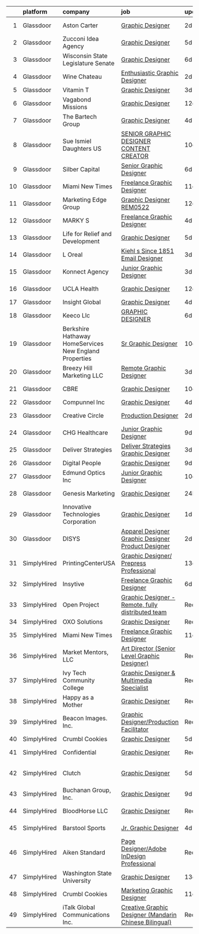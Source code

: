 

|    | platform    | company                                                | job                                                                                                                                                                                                                                                                                                                                                                                                                                                                                                                                                                                                                                                                                                                                                                                                                                                                                                                                                                                                                                                                                                                                                                                                                                                                                                                                                                                                                                | update_time   | location                     |
|---:|:------------|:-------------------------------------------------------|:-----------------------------------------------------------------------------------------------------------------------------------------------------------------------------------------------------------------------------------------------------------------------------------------------------------------------------------------------------------------------------------------------------------------------------------------------------------------------------------------------------------------------------------------------------------------------------------------------------------------------------------------------------------------------------------------------------------------------------------------------------------------------------------------------------------------------------------------------------------------------------------------------------------------------------------------------------------------------------------------------------------------------------------------------------------------------------------------------------------------------------------------------------------------------------------------------------------------------------------------------------------------------------------------------------------------------------------------------------------------------------------------------------------------------------------|:--------------|:-----------------------------|
|  1 | Glassdoor   | Aston Carter                                           | [Graphic Designer](https://www.glassdoor.com/partner/jobListing.htm?pos=127&ao=1110586&s=58&guid=00000180efb7b295bc75887a9543c0bd&src=GD_JOB_AD&t=SR&vt=w&ea=1&cs=1_5cc86b26&cb=1653289235629&jobListingId=1007880174996&cpc=F41FEAB56D215062&jrtk=3-0-1g3nrfcqppkmt801-1g3nrfcriptul801-24dd2a40f024cba9--6NYlbfkN0ChYVx_I3yfZ_JDY3EFoivtqvi_stwnZ_kRt8Dowt_l_d1ydueao4NEv8X4QANiVn-t6LYEpX60kHbxK_hpSXWL6nfIwJleaNfVMvLhwYP5pDWJ9Lj2ZW2RVLo9rCcBITs4xEsqlHZ4H76_OYcuX7j67LRbvPK4PqdD6FGVqykl57yJU-cjrz4DNHwMvPiDJhgHnsQAE8XyclEf4mVrNevz13u86vxWXzuDp6CZks6i4N0FgBPZ0wZjOmCVntlsSBurRzND534j7eHq8c_H2u724laozqJueE4hrxmMK42dt1HvQqTY34jvSyPBiCg1XeTthH-NqBepDZKTU4w4JaNdiEkru0XYJwvkRwjgR-jhP22gE9Tot0zu2U4ZqRUGt3AN-ymn5iOBRlHh4jrrklOCi_-_r7-ZdQpU0DJHzj0ohV8-mYaEDFe4_EtOkYmlXcCnp-MSoLH45R4Z8A0OiddsUUVDnDJiTjXL8g8MlHfD4g5DJyMlHLWB4_U8pYojpcuNOWt3r6OUM_IaswWk3J29XT_2KRTFHPupw6hihxpFULrl_yLVs8KhML633mUY52nh55TJtwiVupsWaadaMYcElwwfBvPxtpsGKrBu4LfBiQdm9iycVuyvub0Osdubotex-ggioMYhk-Em6spgRe-qfG2isXy6p5hjEaP0GbkmAzP_Src04QIwCjPL8MfbP-3M3r2X_oyIsJajY0XGq4bmQ8WMYf1vO0XmWkeOI0NRgSyR94CUMbiGChRMXda7Q1YuYT8ck3ybc9h0HaPMKt00JO6KKKm25PP52T-rpVa9YHzFguvU_72v_NhyZ9lRoEN6U2AO2xfXoZfpoe78RW4C4lZ9YZBO2dT7PjhkeM1ceSYrR5hr41ggKH5E33hq8CtdMmLPE7-NuwlWoob95nBI5KbPr59I_-JxfhK7lFYlRHj58vBtrOnncE5FdslojJRozOFSSqsSXA%3D%3D)                                                                                            | 2d            | Nashville, TN                |
|  2 | Glassdoor   | Zucconi Idea Agency                                    | [Graphic Designer](https://www.glassdoor.com/partner/jobListing.htm?pos=102&ao=1110586&s=58&guid=00000180efb7b295bc75887a9543c0bd&src=GD_JOB_AD&t=SR&vt=w&ea=1&cs=1_8a8afb2d&cb=1653289235625&jobListingId=1007869518961&cpc=F5D43257E3E73E36&jrtk=3-0-1g3nrfcqppkmt801-1g3nrfcriptul801-debecae2a251eebc--6NYlbfkN0DsBOlmEAMqZtav1V1WKZO3RUElpafjggtWvxyDQ3xFSrTDzNu17f0DvkWqSVnKC_jvSYVnIpozAqtHs_PkT0cVcfAD6_oCWfthcTWUawTPX-vU6Ap_bLlPnkoxD1ZAewoOtgcwS7vz-6Tmr55gCNbyoaxg91RUbqrQLPfoWHEclZGCt_1yQjju-UeXxip3WdvBjEfnHQyEMhpRvTL-ycgUtY_TTJTEmJA6NvwRPYsuOSeULH3_qQ-hGfUayYzk2rqRksMR8Q7PbnWVaPi79E28YCwGrjGXA-_8EXHMN1BC-0G9BYS07Q4opYQizx8KgO5e4rfgMLs7Ur6ZB8PluUF-_3Gi1Za-P9GPa-cVX7ZR2acD-3JgSwIG0mqXk6DYDY7C275_Jl-YE9H8UJzffp71N92jCbqEQIoyBfpsuiZJwQ6ZqIBIs3vsnP1kpQYrjH4XCYI8-Ou_43aE7SVJJtf3yd0fYUnoFVGA2K2cfzHc4GzJ9mePRZo2UfkbKFUQ1-U%3D)                                                                                                                                                                                                                                                                                                                                                                                                                                                                                                                                                                          | 5d            | Hainesport, NJ               |
|  3 | Glassdoor   | Wisconsin State Legislature  Senate                    | [Graphic Designer](https://www.glassdoor.com/partner/jobListing.htm?pos=115&ao=1110586&s=58&guid=00000180efb7b295bc75887a9543c0bd&src=GD_JOB_AD&t=SR&vt=w&ea=1&cs=1_d21b8efa&cb=1653289235627&jobListingId=1007867391493&cpc=1FDE87803EF93CD3&jrtk=3-0-1g3nrfcqppkmt801-1g3nrfcriptul801-09c19f42681a3fde--6NYlbfkN0D3JR8ISrn9uqIFRriFiq_0li_33p-TIsK2F7WcD7SmX4jGqzRVe3J_oKAFNBnUpkLGK11pGC6Gp_BvWZdk_9tm6oWu75rmLbvl-ehj_u4Pmtm5zVDzjBdm8OmWSlqETYeOmp9l3EFiy8y4WZAzvi3WZFrlwY-GiPK13d52VbuQnkxelSSkFxJPy0VLn9tf8I5jgdko-xM2FBFsP3UtHxLdcVHOj3uBABsf1sJRZE7rgSEm5cPNUre9sNt3BUOvfs4NsBMtC1geamG71Lo6BX8_RyasYak9L7pGCGgtd06zedbHpnheFVBECJUWnl-XWt6D8SRuWKI6vrdHCAYUUNNcPT9CEiqsC8kePo-QTaCJkjSUbkJRHli1cm90FKhfEof0H8xpML2Mn_vyByJX3hz4yfRu5KPoje5tyYz_4MPvWC0CUH7mw44R1GNzgi1_AiXHFC6MT1v7FBJEnwz9stRWEa_0n-Ek7AnRsGnEUE4vJAG5XzBFrHcH)                                                                                                                                                                                                                                                                                                                                                                                                                                                                                                                                                                                        | 6d            | Madison, WI                  |
|  4 | Glassdoor   | Wine Chateau                                           | [Enthusiastic Graphic Designer](https://www.glassdoor.com/partner/jobListing.htm?pos=110&ao=1110586&s=58&guid=00000180efb7b295bc75887a9543c0bd&src=GD_JOB_AD&t=SR&vt=w&ea=1&cs=1_6e692896&cb=1653289235627&jobListingId=1007879818193&cpc=B076152010A3B66C&jrtk=3-0-1g3nrfcqppkmt801-1g3nrfcriptul801-33cec15368592eb1--6NYlbfkN0BvQl8HQM_-u_nulPBSSLLGkRbD1N28ioO0ATsO24yU9L5SLhUSzqsBYgFlC5RXT74rZVzOIsk2noCUQORAzOUabTqMuzUfR-xo2gYI6j1NclYQOSHUN9s80A-2EQS9yQljNjPtAJu936ItppRc1X7u1LYoKZV-Hjsyrr0nbeNevY29P7OSPuVMBrpyvnqLKhW-PXM83--JMc_duBj2D-eurSKSP9jpPToEoOfj_NrIDqn-is4aSmtOAuvn9FYrEUETnEd5G0MIprLVFslMrNz2PiC-3P2CwrgJxpcvNfxe0nmvMDvF2qPEGm1KUrwQmYcjnOLodhK_P1VNuYOZNmusgGbuPz51h_Mc3Zpfi52m545l1MI59RCQvrNWsUhRB2jDcj1gtM2fevcnOW2ThtX4gO4ZQyi7l8A2dXfE0Yv8JHpoJQP59WDd5DtJfzeANNE9zUOdjup39maGKmBsuzqKg5Jy-KSFjp0PyjaNKTEazc2LYxey0BonBeyXcYw0M-xCwpdSFab51w%3D%3D)                                                                                                                                                                                                                                                                                                                                                                                                                                                                                                                                               | 2d            | Metuchen, NJ                 |
|  5 | Glassdoor   | Vitamin T                                              | [Graphic Designer](https://www.glassdoor.com/partner/jobListing.htm?pos=122&ao=1110586&s=58&guid=00000180efb7b295bc75887a9543c0bd&src=GD_JOB_AD&t=SR&vt=w&cs=1_cc5fbb20&cb=1653289235628&jobListingId=1007877187329&cpc=8795CF9063CD573D&jrtk=3-0-1g3nrfcqppkmt801-1g3nrfcriptul801-a904d3ba8a45659f--6NYlbfkN0DMrcEu7yrtATojKJA7cEzGQ3FdRGWLh0CZQInL4ECGI6k5tN82kdM0OKoro5eXmjrufZqZtXfByh95POie7Dk4LU8AtDKfROUtvhwyHSRX0BPiC4O9LsMimw_JRRO4mI7EgKB9dPnx7FcR5W7gjg1_OSVrvxRwmVUfNlu4UljO7m6lPLaan-SfEis3QVyelBjjhFCwcMYkV0SHUeBIsq-IWJSrFXK9XjgTgU-c8_ecP4OWHy2ObejAYdxNKrTanploZiP-bvTzTmicsUkbXzv4Fl3YySpZnLG5aCmFYZk8w6ZJTxby5oUJODpUN0J0PtJD3aiEfwS--O6auqZ3gO9iE7VoRwWd-iUqrCsWBLDYfN7XF6e7Je25X235GUJJaIqrxvFkUkoSXNPXaf1Kl3-pYlbyfP_-vPpTnKH52serPbi04gOjCkgHKfocDD8dbfYQmLSx88RZjMw6lhdo5zjG)                                                                                                                                                                                                                                                                                                                                                                                                                                                                                                                                                                                                                             | 3d            | Remote                       |
|  6 | Glassdoor   | Vagabond Missions                                      | [Graphic Designer](https://www.glassdoor.com/partner/jobListing.htm?pos=129&ao=1110586&s=58&guid=00000180efb7b295bc75887a9543c0bd&src=GD_JOB_AD&t=SR&vt=w&cs=1_82f8d9ac&cb=1653289235629&jobListingId=1007852018776&cpc=3BA4CE39D5B5DEF5&jrtk=3-0-1g3nrfcqppkmt801-1g3nrfcriptul801-e851b395a9eb0b7c--6NYlbfkN0BuYXWTyj0UvAFWRkGtF042--MubnrqV_yUmgyDYdPZheyxK_Q3QdxVZLGMHm_o0LrjFCRqe8kYlKS6GnFWXBo3g2Znf_QeqR3a9kzChU52JVflCq_1NQQcKeuAxHQYeOAmzJQ3wuqody6T3Jhstvg52tbza-kVJnl_gDrTa44p_H0YhMviU0YaBNbnMJ8UH2wfHTCfjIUCSsp9Bal-JwYBpcXUhpcTJNZuoJgKtBSHqQgm4aplb6X1XmxazhpjUStKDau4oSGXIxPMGtwEd04znWKG67bgE-iEu7Kn-PKVctevqmPFqVjMUs2XqoMuhlSblO25O4d05nCZsjtoKxSq_4Sw7WnGh0y48624c9OJ5ptRpF-wR-_USzO_Kh8gSM0UivaxHHxZ7uvpxI7NNOyQHAsJ6hvSt8fjB3iXPSZAf2Cfp1QcZrINxDmJF-UTJEve66x4PUoFNLUsDJO2YzN-DoA-05gIz0Y%3D)                                                                                                                                                                                                                                                                                                                                                                                                                                                                                                                                                                                                               | 12d           | Pittsburgh, PA               |
|  7 | Glassdoor   | The Bartech Group                                      | [Graphic Designer](https://www.glassdoor.com/partner/jobListing.htm?pos=120&ao=1110586&s=58&guid=00000180efb7b295bc75887a9543c0bd&src=GD_JOB_AD&t=SR&vt=w&ea=1&cs=1_fe525cd3&cb=1653289235628&jobListingId=1007873482892&cpc=76BDADE3D6D9A820&jrtk=3-0-1g3nrfcqppkmt801-1g3nrfcriptul801-d3de2338d841a53f--6NYlbfkN0C7-FDDT93s0qSKP7uYkdNgAgpSNvwlK8pJNTkcTbZQJnKDJjfvl1yFU2JPCK1oIIruwqdmQgBXD8T3JYhFCdPxJbbD-Jxpav2-9-j1zcYQO6giJraQ00BPPCfzoTp8vsbxvQJjeLJxfx2akVV5OqQVm9PClu6HfPOh-ic-Yt6Z_WeOvFR_4T1FwY9C1L1TXvujDgYytd3i4gfo5bYB6G3aNEC4Llg7ZS6lh0OnnRLc1C9jy8mCgcdnyTbmkmBDXqFY7zNHm7aT5fHVl-4Z0OKHaI30TA09DJ2j5vOw90icQdwiDdwlLRHvZez9krxc8txJbql-3gp0su4np-f-Dk8GiBk6bMnoQC0ZBeIfjVUEAC2zloYHRFrSHpAwQv6wGtLWZ2y2TkICk9SkpCKK7WzS0wDXm0dLhWfZWC7a0FMRAeQATD25lPhhdg8xQZ8Ct53hNMJo90_fmiSn4_W85WM7rdwL0rVk7TlT2gb5qZ0py6ioWhSoLehK)                                                                                                                                                                                                                                                                                                                                                                                                                                                                                                                                                                                        | 4d            | Charlotte, NC                |
|  8 | Glassdoor   | Sue Ismiel   Daughters US                              | [SENIOR GRAPHIC DESIGNER   CONTENT CREATOR](https://www.glassdoor.com/partner/jobListing.htm?pos=119&ao=1110586&s=58&guid=00000180efb7b295bc75887a9543c0bd&src=GD_JOB_AD&t=SR&vt=w&ea=1&cs=1_d67b91ae&cb=1653289235628&jobListingId=1007858194093&cpc=F41FEAB56D215062&jrtk=3-0-1g3nrfcqppkmt801-1g3nrfcriptul801-4c4212bf916401be--6NYlbfkN0DvpCIQcEJnryCNb5-X9sR4etYx-fBLM7WIFP1pMUp6_M3D-q8F3-EIpPlu0FGos6ZiPuDaWlWAH1NcjqvQl_u8-1L5aN-eQFDy0P6NNMHGX1WSQVANbmNz6Gnycflw6uyV-QiWJJZP9Mk_tKzMsGn9WPfkS6kLTmQzKUubVkutmKC7JVpkqLfz_XOtoVQYc-DaHwyOjqO8-vPWZJPSoXd95zvp5cnPZcorbxW46ZjZbo46jXKCj1oCnnuIl8RDEq7phthJ8-re3LKqNfGwy5bdazSaFe045T-hUdoFnutFCxQyc51bhvhWLKt_9lgsCom9vvEhT_MxLj_7IgehWZ11RAY52O3_zSUN-miXDkH3soJ1t37GypsNz_wQcIt5kkhQIJ5YhGBbQX-eePVIuix2mpysrQoowhJjCHUrhN41smRaPCMoE48HV7Ser6SBbaw4RvDe8g6jkBjwefl2MoNYSshtctMhCWLkT4KBacxpumyO5rWxprJS0KbmRIjgiqtrz70F1uSNhUpC161INmSh)                                                                                                                                                                                                                                                                                                                                                                                                                                                                                                                               | 10d           | Remote                       |
|  9 | Glassdoor   | Silber Capital                                         | [Senior Graphic Designer](https://www.glassdoor.com/partner/jobListing.htm?pos=113&ao=1110586&s=58&guid=00000180efb7b295bc75887a9543c0bd&src=GD_JOB_AD&t=SR&vt=w&ea=1&cs=1_525488be&cb=1653289235627&jobListingId=1007867376601&cpc=AC285F3A3ECA6BB0&jrtk=3-0-1g3nrfcqppkmt801-1g3nrfcriptul801-85f0eaeb1ba006ee--6NYlbfkN0BK9GXDcakwdiqmeo8o-2GvkYnmPkq7xevAHdeF_847qlv52V46Uj_2NFBxmqy1Rj6skN3VUolBoguy2ise2f1Q7zj2KmIsvYpObcdxztBvlOYyM_G3LofG7En390dgt-Fd3z2xINzIE1xZ6kcz_ebcxrkksWhfI-dO0NbU_ts7I4pBcRH5jzFmycXZ6_Eo2sonlDWTl_4wZr9I6cs0NydYGDmD-7S8w3fb6WFuVbcBC56c3jVtPYCAZAZK0Z0v6ZEvT_A9AM5tlnoKxWcGSanrHEIkawa7kDiF7eLKv6I6u8XkGyss8W9XUFnw2jH2YBOLqSR9Wx5j_N3NA210GGNvd-ft2fOAoZ3U8NmVdq8vleiIU3iijbcFq6MHDUQkIKvcJpLs0lGjidtnXYbxv44SAi99h65qu7D-oTsUzkHxgTO7z42BKfAg8BMDKOckrR7pFq3OW4wsSZnFXoUtlzeEiGqZZyjVrB4%3D)                                                                                                                                                                                                                                                                                                                                                                                                                                                                                                                                                                                                   | 6d            | Hackensack, NJ               |
| 10 | Glassdoor   | Miami New Times                                        | [Freelance Graphic Designer](https://www.glassdoor.com/partner/jobListing.htm?pos=112&ao=1110586&s=58&guid=00000180efb7b295bc75887a9543c0bd&src=GD_JOB_AD&t=SR&vt=w&ea=1&cs=1_afedfa24&cb=1653289235627&jobListingId=1007854479489&cpc=AC285F3A3ECA6BB0&jrtk=3-0-1g3nrfcqppkmt801-1g3nrfcriptul801-423772b1c5d0166e--6NYlbfkN0CNozAzUWboHNhZITVajm_JMOgYrnJXPLWpDeuZrsXh0F7ivn-daqWlysVMhNabYGnbnPmHFuybVPvsg6mSXlKN7vfqkh-87YCr7MBapNTR156uKh6UpVaXVTOH_E5FaIlvkttpEZrgjZ5tdhUTJ6ZnuBJqN7XJVI5iIE7EW8ScPkCsb_-d1gCihD8Y1mUKxOdU4KWcoYLgX7E-_O0ne2g-WLwMGjtmafifx2rzRBD6IYUsX0ZwmJG-Qit5cfI0gYVSw_BFI4DWOYT_s8Ckpu-CM0elfn1gzFFz9mqeG1vlgrrrD9jpZ8a-cxPZMicZ4bxsWm_fiYTL4qyq0N9x6kk41bpOCGMKdHGCFIpN4lYEunuSy_KRmltQj_Fe5q5HGiO3TLGm2lCYvHYkUAdXoRSQTth4C5-xo-Ggva6EJwaa61zXq3Dkzl1_HuOiJB79KfCv9KRLa8p-Qf5bWQwNz_YYZQB0MDtHpzkq1peKNpUpU6MhNpFRB2pue6aQooVvfK0%3D)                                                                                                                                                                                                                                                                                                                                                                                                                                                                                                                                                                | 11d           | Remote                       |
| 11 | Glassdoor   | Marketing Edge Group                                   | [Graphic Designer   REM0522](https://www.glassdoor.com/partner/jobListing.htm?pos=117&ao=1110586&s=58&guid=00000180efb7b295bc75887a9543c0bd&src=GD_JOB_AD&t=SR&vt=w&ea=1&cs=1_87b0e50b&cb=1653289235628&jobListingId=1007851385629&cpc=AC285F3A3ECA6BB0&jrtk=3-0-1g3nrfcqppkmt801-1g3nrfcriptul801-72e971b18a492ebf--6NYlbfkN0BZF7VDrua0BCXNjigwPLsNqKuPB9AjzVZzLJd8ttclOch34ArAK5wWy7ea83ZXoQ9JKMnKpJII8_Q2-69q3oDrJTec4Z4Yd_DHRoOgZDOFTLKgfOXI64Y49Jo3yHAvUUafFyTmNwd7WS5haFurC5NBCUk3ORUsqYhnPFfMj491GuRrKw7tVnGrYhgkrlFoYC8FPsobYqk_wjeoKcxLY9PtDsdICgdGKFmh2ibawoA0qlVer_Cb1pR7zWHHa7PXmZ3HmCrj2ChTMMFeL_HNtnS6RmuDrHtcDXXFgm1qb8wxJsHHWEAXxW4GzYQqrx6ZHeyj04_QGMpqzhPmovvqX3bblfkcCWOX731HKf2tdk5A2FPJ51ih-pEE6KFZcEmpEzhjuvpi_5ZhYvWPyc78-D5G4m6SQMleTfv2YtP5AhvN8o5bTACrFrfEpztnE6bZLFebK9f-B50fJ8BlDHqXz6Ritib2ewzYrpmrD6s7Q72wzb_DLnQRePJR)                                                                                                                                                                                                                                                                                                                                                                                                                                                                                                                                                                              | 12d           | Remote                       |
| 12 | Glassdoor   | MARKY S                                                | [Freelance Graphic Designer](https://www.glassdoor.com/partner/jobListing.htm?pos=104&ao=1110586&s=58&guid=00000180efb7b295bc75887a9543c0bd&src=GD_JOB_AD&t=SR&vt=w&ea=1&cs=1_a743206f&cb=1653289235626&jobListingId=1007873404210&cpc=334ABAF5D42DC775&jrtk=3-0-1g3nrfcqppkmt801-1g3nrfcriptul801-4f88184988ccf3f9--6NYlbfkN0DSZpia-llhA_d2WiE2ZCJcgLb9DAQs5YJ_lAiWpVbPO7W_L63wOYOxmYLR_ApEBwNmNvnlBKN5ffhJUmdoOg81GURJ9OOamVP9G_ty3zHO5jT6WVOZ74wq-ppRNkPxQuBv0Up7t9YRfpVgdSX-7LVGZExfuhei2kECRjRYKs6sIeueGwIar5P3zg0P0h4h2Z0SGQmntaOP1vpho5n0slO9qyP0t4fj-BvpmZsowFeiIHcOdXl3GZ1kZQg01H4sBYfJ1Nxo4rwmDsdk1wQu3WnmwPk-Ef-S_btjE_3TWRsmuHLwqfK2GYPLcG6sK8ZtzZAXxFnoBsnTLhFUeZIGp8o7DBhw8aFwggTL5ZaMkUIPrwIQ8XGNnXJZn2MvHip8kj04TchSmay2UXTthe51A58VlCTiOHqbGclYW51z6xqi7HC3CXetsa7rMGODmveQHqIyXgNgXRHsFd-1NUvBbTeq0Hg_HXRknNGk29y50GcZ9rkKM0gOcON911zIwP9WL98%3D)                                                                                                                                                                                                                                                                                                                                                                                                                                                                                                                                                                | 4d            | Miami, FL                    |
| 13 | Glassdoor   | Life for Relief and Development                        | [Graphic Designer](https://www.glassdoor.com/partner/jobListing.htm?pos=125&ao=1110586&s=58&guid=00000180efb7b295bc75887a9543c0bd&src=GD_JOB_AD&t=SR&vt=w&ea=1&cs=1_a1547f15&cb=1653289235629&jobListingId=1007869682280&cpc=AC285F3A3ECA6BB0&jrtk=3-0-1g3nrfcqppkmt801-1g3nrfcriptul801-71dc6a145e31e455--6NYlbfkN0De79EudH-ELfKev3hkocuRAqbhkRWEayWM_E9jlXXKsukUXvrk2bQCvlGmz3nH48nlwaf2q4J2iCPlBI6nn777UKQngM9wJ4anf6MVQ5dDDIVSdZ7fo8Mr8rPznlClCRc-k_SadEE3CSilonyliipVIpY2qbtVEupD9WTcl4xxFVa3gr73OtCsRA2U3c6lNCx1GlhRJS_1qw4xrTwc-hMQIvcEe5S9PZfKFCAURHtBTUomVZAxlDDOdFcD6vDK1hsHB27oX59mrl14jTuXdP74z5BoLk7f-QGbKp2Mxfka0pcnsvPXU_ILcqVakIFEwO9qYh3221berOSlWNsDFKVeiRPMDMYx9w-xQtTfMk7Ibs27uVo02RMtgMxlaIhPZw4fUqYlCYyuKjK9tBtD21LZ2TzXH0VcqI7jNxBSznNzDRTVwSF9PlRbj8YSKkx1gVAbw0z5DsNMWAwL9cH28R6ActLD8A06QK-0ojoZC4jVom_SCn8DA7IU)                                                                                                                                                                                                                                                                                                                                                                                                                                                                                                                                                                                        | 5d            | Remote                       |
| 14 | Glassdoor   | L Oreal                                                | [Kiehl s Since 1851   Email Designer](https://www.glassdoor.com/partner/jobListing.htm?pos=108&ao=1110586&s=58&guid=00000180efb7b295bc75887a9543c0bd&src=GD_JOB_AD&t=SR&vt=w&cs=1_f43afc45&cb=1653289235626&jobListingId=1007876470037&cpc=F41FEAB56D215062&jrtk=3-0-1g3nrfcqppkmt801-1g3nrfcriptul801-902396de1ad4f4dc--6NYlbfkN0B--xwTx5z5GtX4kwB4PKln9ei78TGhUZ0jXbBonS0qzEhzYeEaBt0GkTPTcdrr5MkwfEuVxWaOr3Is1kbmQZ2DAD4ClMPc-yn3JpD7x7v7RYY28eYxXO82lULBBDGb4-99ip-IijkAhZuPUPnS0SrP2p0gjyPdS6vGavsR2Nm4pgZ0qroX6D6US3ZwLNgYDUX52bk8WXA4BdI55JHuyUEANwMlqN5ZPUUBoF5NsAxB6M0ZCu6FTqEG5URWqXa7CIsnCUbapBHxdCM7hRPCzyy42lKQrg5UDozRqrMyvi4ntRl_2_Ll3hzFHtWm0unP6HUzEPUF3KKl9k02v54PG6Vn5qtsHEw2AUq7gawdrIO0Aics72BYkGBJBqcZT-VEUENJLeoFitPmUblU5wEP8o_SIdkgT_lS15pjTRdl7Z4QAHe4y4R5QPhKeDHV-WhERfx3S9XuVKAMpr9WiSh_B2ENPfo0fU3JciVH66tG6p8QDBcRAxD70asWP1dLgEH1ou5QYMzkBL1gd0x77t-t_yJkzUI8COIPkV0%3D)                                                                                                                                                                                                                                                                                                                                                                                                                                                                                                                            | 3d            | New York, NY                 |
| 15 | Glassdoor   | Konnect Agency                                         | [Junior Graphic Designer](https://www.glassdoor.com/partner/jobListing.htm?pos=109&ao=1110586&s=58&guid=00000180efb7b295bc75887a9543c0bd&src=GD_JOB_AD&t=SR&vt=w&ea=1&cs=1_35d736ed&cb=1653289235627&jobListingId=1007877765695&cpc=451933188B21919D&jrtk=3-0-1g3nrfcqppkmt801-1g3nrfcriptul801-ba8fdfc781fb7f2f--6NYlbfkN0A-7AasZqH9Qn1Anb5-SGr1cEoKuvdHr_Nh2LwbaEhTGLxj4rfuMs9Xk6pEIkQFqq37328mjJ9cUT6xZmlYHiRYEqFlhIx5iUY9KUn80_GcYTAUxjniwxQVyGiFiMHDXGFf5qXJza5uWvJMWv93SW1dJCEwiDrwmHoKRQOReb_WPkrR1nRyroOaDrEBj9sodMRL06cLQr8yRDKQetQI4pJbUd0fyccsq3Zyi9leZjG3eFfBbDO96VF_K0oIDqcfruw48tlei9d2YBTeorDiZvyvD8ES37LETx9Q7sPojMyr-M5o1GxKSN_yGqIDgwrLf6t5dlt3qRcgqVHcE8MaW5eOtrWvgAfQ9PfljGVRwN_bCJ5b_8IdGWocAu5hoBz795oDFLRHu6VW3i6Hr0vO5HBGFbFiwuTShOhWmetDaF1Yjc7mUgG7wQuJ40dHZzjPqHd6wLGwi8nzqw0GPRNbirlGg5_gbJ36i6zxgSJNzSwH_-NH-v7cXJngHsifdptFhiE%3D)                                                                                                                                                                                                                                                                                                                                                                                                                                                                                                                                                                   | 3d            | Remote                       |
| 16 | Glassdoor   | UCLA Health                                            | [Graphic Designer](https://www.glassdoor.com/partner/jobListing.htm?pos=106&ao=1110586&s=58&guid=00000180efb7b295bc75887a9543c0bd&src=GD_JOB_AD&t=SR&vt=w&cs=1_f2133de4&cb=1653289235626&jobListingId=1007851737674&cpc=C4A69CCDBB3B9599&jrtk=3-0-1g3nrfcqppkmt801-1g3nrfcriptul801-5f79aef408525dc4--6NYlbfkN0DsE7ViekIsjp64t_8fXghHOV1s5s2e0k6cDP9wEyz_6tOierAtAOrZgd0joh50t_3frjf9iCdxPIs70eUGKVpZayk-ls_lciddX1JFJHYjI6de1LYzJbSuegB70R79SbHWk_svY-hbfNWojr-yc6cfjvnq4gQZtyoN_xJ5tiMck20v5LOtssfxxdMhaQCwlDt22lQsA9hZrHFaU93lL-JJHp0OoPlaiK-8Maa-X3Z8g3o2aPa_DOn2vLgee4zshGzv93DY2pNM8lDGiURNKG4MMPZGKDTHXaPdSxk6xpD2ykLVC2RqkUSr9Br-3K-3tR2uWDNAlSWgOroHL9KPl8aX-neRuDTi1V6nCcAKvcumnHhw5NY8RNX0y5BxdEv9x4M_F2gAW1LEkGf-MIHW_ET6KXMJuYJOL8vM4UjMupNPfxKB9gxN3PunDFxZVfJFWNkuYWfjZVd8XWGu8KF0Vot5nPoJSWL-MIZRmh6esvNuHp_VNV9Oi8AbFZfOeS4SyZ3LDr5Jalt9IC_wxP3wBuxzx0txA-fi5Y5DmoG_Ekgyx9aGhmd6uO3PPHkr3szh7mCvsb1laE789eDDDQ3uv4Gc5gse9o3RXE3BZ6HoeyT5Io-jUZu7Z4FXTJn0XPChAEwHcnlD7U4njcV5DAXPygp0Gem9OqQC2wxSQIKV5SVTRJvq59B1oDefp7tlyuVDxrW5Z1qIbOqd1nk-fPwDieDmb9tL3deJOvMTdwZ1DstxE4825nhgNygcshjGQoJPo3QR-XEosTvfrPhpZ0zl7nK5K1U6kcuQZXnbvR_t2O4C1BYWUh4LgnNmige-VyV-0sOlBraudV12ZCufWTeAuUiR_YcqE6mtxFFyvIESty6DdazHXFZaX_RBm08bTIWKAM898unKaRAkh1Glp5lzlk_2pMgFbvunTYaprxlYHhkHmjeZzy2yPiN2SSjYNY3TM1asUmcuCsQnt7-aK3rIqOjOyBVSnKIjyVbSHb3g7XdmVPtM3keGhJwXlDL-wYrArrsURwPM9P7UswLYjCgkwCbDWZ8bCNiCOFK8hxNW5-9Q-g%3D%3D) | 12d           | Los Angeles, CA              |
| 17 | Glassdoor   | Insight Global                                         | [Graphic Designer](https://www.glassdoor.com/partner/jobListing.htm?pos=126&ao=1110586&s=58&guid=00000180efb7b295bc75887a9543c0bd&src=GD_JOB_AD&t=SR&vt=w&cs=1_1afd9b19&cb=1653289235629&jobListingId=1007872771179&cpc=334ABAF5D42DC775&jrtk=3-0-1g3nrfcqppkmt801-1g3nrfcriptul801-48f69d78087c162c--6NYlbfkN0BKkHZu3wF05EeDimN_p6sYpKCMArvwa95YdH7UpkaBCqc7l59ErwqccGtEsm499iK9woiYy6kaFWkjT4Tcpx7cIuQs0SwaVl9m0Ne0uCQI0zUmJWlsTM7HJ8Oo8MS395Ivj2X_FvP9BKHsG-wB415DRmOazdUruAtWlrV3I8hF-Ip2aOMqU0O-GXCR6vLUQiVLW54N2amJXjFPjP9kCrBcilecWCpBsQfKFx0VWjcrNKTQ9Nn7d9_hNo4hivCgjyhRkWy72gJIL47XoXvtvdo3M33wA_WQoxbEY2mo_XXUUWxdJvZcqBw5MD7ncWBoH3GYSNAyC7miEGOoh5ThGrgIvJsYiEjW874HI_SfevDwDDHRuB8zc1M8JV7kRcJTOuHrkwM467UDI9OtQBik0rUZ4wpvfLwq0EwLQfZnibz8ZVqlnfJpl90SWwgMusom2jRa6ZM_tkko1tg3oMMU2raEfnFr1K8DSer2DYh0NcDEwA%3D%3D)                                                                                                                                                                                                                                                                                                                                                                                                                                                                                                                                                                                                 | 4d            | Henrico, VA                  |
| 18 | Glassdoor   | Keeco Llc                                              | [GRAPHIC DESIGNER](https://www.glassdoor.com/partner/jobListing.htm?pos=103&ao=1110586&s=58&guid=00000180efb7b295bc75887a9543c0bd&src=GD_JOB_AD&t=SR&vt=w&ea=1&cs=1_38071c4b&cb=1653289235626&jobListingId=1007868355437&cpc=117F6BB3C9C96699&jrtk=3-0-1g3nrfcqppkmt801-1g3nrfcriptul801-9b4e829a0d08821b--6NYlbfkN0DnINjYxnShsRncy0wqhoQNZVYIkhTQytwuUl30cXN6g8aWmKHBkwMtka7BCMDPMSxwYXzY2Dv6I4cxqqCqWx3esXVieDc-ipW_-8vK1QqTZ5vVubUUqZZ9dV7kVE-TlxZI701QLge6aEej9aCIMqpghOAWhv4FN8c2YaK5XFIBlKiAZmsIZtzDWWoD_v0DQU8fqpBgTWFD62jT2Xo7hie79xGXIaH-hcj9FNexZDO5kd2-AM1F07wk2IZV2tGAHL0OeCC83qNv2c30EM955EEIA0AlORT6-hH9-pUbknEX4tC-ZkY2CtmD77UfmfEV81h02tU10ecnUppZKRH4MAEtLR5twhw8jjLHH1uYC_disCbD2pWE7VyHLqW0BLd9B2LYhW4LpQYS_Cf4pHi8zFfOT-vAZG4D_tZRhk4z2SGiOlei-w3sa66dmIdibIepxUWFAYcVKlodJQRrWyLc0XqrI9CZpRhgcOesysbeIeS7AYvKpEdTtlh-leWVR8vtPpQeNqEBL42oYwRWdqJk6-Gvsu1U4qG4q1m_ak7FCQeGhZ-IL0z9THV7l7xEBwoxmGYSSf18VE-NnkJlcx9_8NYH_4q5ZDomvSwzUciXZS7Bdn2rqwTsyiMGgdzze0HyU_Sd_gJmoMYJnE3YPYXkYttm)                                                                                                                                                                                                                                                                                                                                                                                                                        | 6d            | Fayetteville, NC             |
| 19 | Glassdoor   | Berkshire Hathaway HomeServices New England Properties | [Sr  Graphic Designer](https://www.glassdoor.com/partner/jobListing.htm?pos=114&ao=1110586&s=58&guid=00000180efb7b295bc75887a9543c0bd&src=GD_JOB_AD&t=SR&vt=w&ea=1&cs=1_05d3e424&cb=1653289235627&jobListingId=1007857589363&cpc=D2F1DE17EE1F43B9&jrtk=3-0-1g3nrfcqppkmt801-1g3nrfcriptul801-f94b4270ed4ad86f--6NYlbfkN0AqYzrNPJe0QuHgse_1-mA43lwMgHjPKYwkYkGvZI6YwSD1ONIV9LrU8MlYcrpYHT-qtqW2JOFTGO37GqZ1mA_ueYapGY4vI0K_rLgEwwrphJ3AUIIDoTZwZJSnnGhgqAl1KM86qZtsh9ExwYkCfWF46B-aTlCigzU5v6GL12pGMCZ-Scv-Q5onK-p2l3LedVb7gQFAEA06e2XP0rTHx1_gJ-nnII0mTDhIU_wDAUda7GiOrYRj6lYrSHyDnJf9rf8p2KSQbc9saCOBc-BsELePF1bGW39GvlA967eorMpAtNmKRxHGKvmtWonQmUYLeWZLlhpjgy8wyb4AAf8-rocMZFoBuHpkZzcJarsQ38riC9igpS9zD7mSycQLEd1D3sgSsc5DWKLdgsm10TfuNfD7A_-u6ZEaQz14TEoUPvX02RxBBWohFnMjpm9GHpRkChWbdpb2P8ccrJ6k6Sgj6pZniw2VCdt8YC_Sx-_bIJ5rjMo0vt_rOTqwvVtoB_tu3Gk%3D)                                                                                                                                                                                                                                                                                                                                                                                                                                                                                                                                                                      | 10d           | New York, NY                 |
| 20 | Glassdoor   | Breezy Hill Marketing  LLC                             | [Remote Graphic Designer](https://www.glassdoor.com/partner/jobListing.htm?pos=118&ao=1110586&s=58&guid=00000180efb7b295bc75887a9543c0bd&src=GD_JOB_AD&t=SR&vt=w&ea=1&cs=1_c37ec0af&cb=1653289235628&jobListingId=1007877493063&cpc=8795CF9063CD573D&jrtk=3-0-1g3nrfcqppkmt801-1g3nrfcriptul801-b8c5c75077a9f485--6NYlbfkN0DY7lG33L5OVw74Fuum8GapclfZlSANyPfxkEjWZdZ3HuExnVZyljwFpupobQC3-HYrYrAAkwlVBA1tTCoMaqu8WpRSPo3XfjQA0joJcCVa-7Z4gD1iTs18n_J5JGz8OtcWAQdlwlWoVhpshoiECerpoqcpcaQd_TJGWGonQf829HKNfQDl7hrTbwBkh3zBqQVtndq5pvxMl-P2rg5wpKk9YGNDu2syhVPdKUIoDFFJtKiv_sgvoc52b9SyuCQFvcV3zpzGduIfNwqVxXDgwTXyTGaEXq4elDH9t9TgBrwaBKp3qWNM2Q_LnaSUHYVTr7DEm0m8X8tU9s5f1x0r-rwACGEnjUL1KB1Rv5fmZhEPfIHAyHKM3n7F7sNKa24tAWvqT2o9jtkS9UCPFy4pSYSfNSc6lKD-l_VSNT3nBPEj_YL1ENUvT0kPkAJnPxGDavfYRLAjpF0mBoulWVPvsUsqMCLy2W2udvLhD5dM1enLNX3wn3D7BUKn)                                                                                                                                                                                                                                                                                                                                                                                                                                                                                                                                                                                 | 3d            | Florida                      |
| 21 | Glassdoor   | CBRE                                                   | [Graphic Designer](https://www.glassdoor.com/partner/jobListing.htm?pos=107&ao=1110586&s=58&guid=00000180efb7b295bc75887a9543c0bd&src=GD_JOB_AD&t=SR&vt=w&cs=1_ce584e16&cb=1653289235626&jobListingId=1007858197259&cpc=2069669CCECE0501&jrtk=3-0-1g3nrfcqppkmt801-1g3nrfcriptul801-3161db5b08593da3--6NYlbfkN0DIfMLMH5eMFB6047IPcht0g7S-IdG15S1-7iIlPnvpazMqI57TbRLHYiq67D4XJfUUhdihSYvrzQRQPLNXcx5N05Kgq0hmw2-vbXaW49k9Vc8wRs0k3rDmS0y6-C-E88ArommBRUTqieg8-sVugn0S6wEZihoyLuUmw_eHCzpnqqD9SnO17DvC9RwuHDxDdSKNn003DKfJVHJ9WkHvHr3oq7LTMoelBZI6mcAc-0jqjiX3xSTreAQFRovnnowakUnqFv_jiBBIn_ckkKHDfTcy-s_2eevZIls6dcspqhuNwQ5Vx4O3hTZ5epTypkG4HBr0ttkpo27a6N3vhy5axhrXaMgxonrEwwCbXdyCUsN2s478uBEfpYuv_I1o8xMwPIP5275qpN0gH4qlTDgY-HAbyODh0Fv4336zVZkrGdfUE-g6y2ZKW4RWzMnSws3TS8LhYEa2hRTnCK03eC_MgMTmikzCVeXLg3QIknuYUKDJEZBVRTp31iGkkfEr38wu-q0SZBoU_FILRg%3D%3D)                                                                                                                                                                                                                                                                                                                                                                                                                                                                                                                                                                 | 10d           | Las Vegas, NV                |
| 22 | Glassdoor   | Compunnel Inc                                          | [Graphic Designer](https://www.glassdoor.com/partner/jobListing.htm?pos=121&ao=1110586&s=58&guid=00000180efb7b295bc75887a9543c0bd&src=GD_JOB_AD&t=SR&vt=w&ea=1&cs=1_fec6f749&cb=1653289235628&jobListingId=1007873673691&cpc=8795CF9063CD573D&jrtk=3-0-1g3nrfcqppkmt801-1g3nrfcriptul801-94b60f10c4926ffa--6NYlbfkN0DU7hgtDhmC-fI0i-N7DqaBmluWfFdS70gHoSazL13xmbxmYsrgwkYxkzy3iv_iVM-3a26NvR03irXX23hKicJ8up-9o3dJ3ds1q_E7-peoc2qM1dcwbDxfyXMqd5la7xoGmawi2_Z7psYZd1y3n_2PDAIS-XxXNjdDMfurDs0F_ydC2axdW_AVH4EaGLjBN-SDa4KbhsB_VZFrzMHPMfgyBMElU1ULob5GaFiOJ3gvGInWDQOL7y0GffuxWDaT8kPvS7KejZk-JFlQYMs7jGIRSOdORw9qjRRy1GEFVx954P6uTvTgD8jfjW60o4-xIjHk4LZZXCExuHi97e88DiAEY4KzmvK-ekiKQXJL6HYbFfQLfeQSwomscL5h62ERbiPUJnqHjo7cb-LJOvbwFC35S0I4yXBDDwPSOZVRAwVZDDoLgljs_7CKv0-NQdOf8epm3sPq4dlgbai8tIyVn-pOkPaQEtrUuDLU35ly0zP0WSjJKXYNYEQFdL65qTsPPzE%3D)                                                                                                                                                                                                                                                                                                                                                                                                                                                                                                                                                                          | 4d            | Remote                       |
| 23 | Glassdoor   | Creative Circle                                        | [Production Designer](https://www.glassdoor.com/partner/jobListing.htm?pos=124&ao=1110586&s=58&guid=00000180efb7b295bc75887a9543c0bd&src=GD_JOB_AD&t=SR&vt=w&cs=1_a575dbc8&cb=1653289235628&jobListingId=1007878854315&cpc=451933188B21919D&jrtk=3-0-1g3nrfcqppkmt801-1g3nrfcriptul801-7a3fedfb3eecc5af--6NYlbfkN0BPwlZa85gbT4Q3XYQoU_uQn0Qmw9zd_9UNfmcwtqAVud1yvyq1Z4UAlx1bxhDUi3KD0ruJGZ_m4w4rjbZK6aTCCsE96Hs00ne0P_wR7_RJvVlFPA5lc5idkLLB-g-c8BJ_yLdtw8KhDDA5zZBBaq-3KlK1p2p3QeJvoWbUtGX0yG0bAc5Ze4K63YFsO7dCy9WMxpeuN2KEGI5NnU5bBT55RFm7NcewWmx5yCfrbfS00gaqwuIx5oCpYMf5iEUEpxVh-E44Jf5Tcz-kj7lTMjc4Upt-76ux4YCn9lmEEbZQWKQT7PZ97RhRlDIXeU3bEavavm6Wk6z_uMJwFLifo9bKgCCMMa93kQMuAYzADJmiK0jEl9AJot_CICBkg75wOixB7GePalv2XL4yDFnR_vhBuop4jjoZhD2_Ef16PX0aAt2RZMKM-A4Xs8-ei-ylL3zjQqPhFYNkwMt_ud9DyTFx90ghj1Ww_UF3enafto6yZndd9_fLYvvnvPflDLopMyVgEEjVHC949uAAp3fvAWdW)                                                                                                                                                                                                                                                                                                                                                                                                                                                                                                                                                          | 2d            | New York, NY                 |
| 24 | Glassdoor   | CHG Healthcare                                         | [Junior Graphic Designer](https://www.glassdoor.com/partner/jobListing.htm?pos=116&ao=1110586&s=58&guid=00000180efb7b295bc75887a9543c0bd&src=GD_JOB_AD&t=SR&vt=w&cs=1_672ff93c&cb=1653289235627&jobListingId=1007862045900&cpc=47CFDC01B3F81FAC&jrtk=3-0-1g3nrfcqppkmt801-1g3nrfcriptul801-2fdc8aff24f8f0fb--6NYlbfkN0ABg4alQ7BmYqyHeiJXd9FjH8b9m8lItFm1xPvaQiu-yhVnXoH6p7tbjM-7KC6BC2W_rO8UC2gIG8fdVjkSUZhsfNcJOTRdjT2YsVLdbjfZ9vBs2MjfOQxJWho3hazMoQTVbLrsAneVZC2UrTzjQYCavPufFgPIw3nvJbhsfI1RHefj8t4N5tnW0amo6od_RrhCTYnQBNbqewlzi9tv5rgSYX1YfQkW2bopv1HDU3AtltpmWopa7YN3J6aRiXz_HdRQkAailTgUjOqYwA3zIDtXZY4YpBkPtAp7_GeQRa1REXPlDs_j-5k2V-hzm-Re4d7CE3z02ShlOMdgO-vobVOFr7VxqgAh_6qezVeySY7QZJPCB_092w-kDFn_WRYEVkNptumc1uPnKSt40jktezPFZwEne5_e72u8JznYnIAzFBcV-unozlemVIZeZFX2tcfJ-68f_9ArJm7QCYz9HtbYaVQ31pLplhB3ldwerCRb-qWDncF-0ZMGsu4hGHcis3xPshzx4lvBcD4r-hThx9FCLqaGPlP_B24Dtu4_kVEWlK9OEED1RBzdy5wHq36V3BL34vzXLgm7Fy3HC3C6loVBeMm_r4IyctBSUlwfn25qvnB9aV5xzWmaRf8r3vzrxCq0T5dqYbfdyyRygXdsdaPQvQ5EVZlARWf9GQ9UIpYCYDak1bQcKsuh8N6qkdNnkC1KEKiq1bU4gIyDI5kh4mU-UofM5ANEFwqcIUSrI9mrZw%3D%3D)                                                                                                                                                                                                                                                                                                                          | 9d            | Midvale, UT                  |
| 25 | Glassdoor   | Deliver Strategies                                     | [Deliver Strategies Graphic Designer](https://www.glassdoor.com/partner/jobListing.htm?pos=130&ao=1136043&s=58&guid=00000180efb7b295bc75887a9543c0bd&src=GD_JOB_AD&t=SR&vt=w&cs=1_384077ba&cb=1653289235629&jobListingId=1007876496408&jrtk=3-0-1g3nrfcqppkmt801-1g3nrfcriptul801-90f318bbe1569a91-)                                                                                                                                                                                                                                                                                                                                                                                                                                                                                                                                                                                                                                                                                                                                                                                                                                                                                                                                                                                                                                                                                                                               | 3d            | Remote                       |
| 26 | Glassdoor   | Digital People                                         | [Graphic Designer](https://www.glassdoor.com/partner/jobListing.htm?pos=123&ao=1110586&s=58&guid=00000180efb7b295bc75887a9543c0bd&src=GD_JOB_AD&t=SR&vt=w&cs=1_bfbab709&cb=1653289235628&jobListingId=1007861690795&cpc=C4A69CCDBB3B9599&jrtk=3-0-1g3nrfcqppkmt801-1g3nrfcriptul801-cf145f83b4d15b6d--6NYlbfkN0CQRQ3eiV4YWjrRS1ho7HVQ9JO8v6Fb3eU0yDOJbdOiEoxcbMbAZ5AqIhvJgyRVJMaNKRokFtznqDk3adfG4-ink7zMgD1n4LweSPCTiLHNMDoD7rFzevfhhAA5DCFeQyS7tJKHWc8wwLM4GlyxsSFW9PEFx3IQWIbe9otpPtI-2pDsXwBNb997iOULZvEmpsGDAppvg1cEtjPqX6DWZjsRHBHk7d44I1ttKUfSjl9hck7C3jiVN1QcCd9Rf-vFMWUugvz4oWuTyj9_9vvjo95mrhrTnar4mzcUFYWz3pFV-UcVyzcWsp3pTADzXaCjvRDymRDJLfwTMDEoUFFyu4QDwelG-sDr3vo7atsS85gSJ-5CVHYvndaG8RRmCwHA7XxE4t2R5cZruaeDVuuEPPF1oR8ONeIfgLhV8UVjBaXB7eVTN18R4dEtb_TUzyUFK6EdRR6ylRU_7_ghCgKV7rLcQIOUT8DTmkD4PP6UzV9trg9PPJ5Ba1bhTw7dU1sqe0g%3D)                                                                                                                                                                                                                                                                                                                                                                                                                                                                                                                                                                               | 9d            | Wheeling, IL                 |
| 27 | Glassdoor   | Edmund Optics  Inc                                     | [Junior Graphic Designer](https://www.glassdoor.com/partner/jobListing.htm?pos=111&ao=1110586&s=58&guid=00000180efb7b295bc75887a9543c0bd&src=GD_JOB_AD&t=SR&vt=w&cs=1_d7a1c80f&cb=1653289235626&jobListingId=1007857468143&cpc=1120CD366D53BFD9&jrtk=3-0-1g3nrfcqppkmt801-1g3nrfcriptul801-945c90caef813678--6NYlbfkN0CMqsjmxTCaotYOKYaqR5oJ66hDy4qD0N9ovQPex9v4V1BZmriCeZxlTs8n6j0AgHza3Yunb3HVZ99QCsLp7T9uhURstin3fUf4718RbcfAAP6n52ZLElhSerZZ_5VxCNfnchhd6VkXV62OUqsg-h8OEchqPlS9EcO74mVMHe7gfD-9afGW1r3DdQPr0E9H8ywH_GxutbUCZp7m6K98DUZHmAnnW0gjmRkYoXWJRQwgWXAXvwxlpPrcKOtv-amF_Srzx_nXEUC3wt-SeytJLNZ48YHpc3n2qi3WkONj8POTkcuUtynJ4LHOgWyUbs0dx5SH9dGMVWnTLTaWxuiKTYnovVHTm7fxJT2X2wJeFwtPMmxp-O9YduRA-nv9LUG_pQl3AFjuvbrxpUcH6bRf-gbT1T8aeekdFdnFkQpSwOYjqoTqOMz2QGPzR1cPw8OG1A_iV8HOTp_exheUC09DFBkRdMrkbY3uLANPDC2ZPNboJNtJo5GO9ziak3F7XAROZX71HALymArbwOCAz-wEmmmn)                                                                                                                                                                                                                                                                                                                                                                                                                                                                                                                                                      | 10d           | Cherry Hill, NJ              |
| 28 | Glassdoor   | Genesis Marketing                                      | [Graphic Designer](https://www.glassdoor.com/partner/jobListing.htm?pos=105&ao=1110586&s=58&guid=00000180efb7b295bc75887a9543c0bd&src=GD_JOB_AD&t=SR&vt=w&ea=1&cs=1_49c54396&cb=1653289235626&jobListingId=1007882641998&cpc=973E6D846143997F&jrtk=3-0-1g3nrfcqppkmt801-1g3nrfcriptul801-e4bd9626ed9f9d53--6NYlbfkN0DfhRLDY5E7BVY3xhBTAobuSaZ3WR2SqAJ-w4NHeQGDZ_AVI7MoW9SU-Wo4P86jOSHeGNsde5oVPYnYX39optFjxgBKvxahYQgv34C73vx2grt1XPgxdAuso7TUWsIE9emFMQGnxJfrv1ro5jNktcMrtHuhrfAn2qbdeBc9nzzakKdW4D6VueJyihNPNrliOP-DwK1JHvl6qYCSwjQFBhNi_mJPRXTBRuwhVXfUNQSqXTcE-dlhxp5jMgwWzi1qipTU7aRBeOswoAmtEAScwms9rhGF7-WSmDtRwTEUPAmOEkyIAOaPkL5wvddw8z4IsWCW5zxA4uWKDd58VJtKylzepcx2LoUt9lPKlFhcttnnHvSOY3KclbQ6FX9ItDrINexIkMYJtVDhBwbaUJZFJjfJbigMCpo2jcn3B7RXuWvno1z4X9Dj_2QviFkgR5C2PN4qfPyAnVfVaUHzy7dMtSHNfYaOT6-lzvCVvC2PVIblT-p-rIIQ-YfbgKR9dOVcghp5Lj2NHYJ1yw%3D%3D)                                                                                                                                                                                                                                                                                                                                                                                                                                                                                                                                                            | 24h           | Spokane, WA                  |
| 29 | Glassdoor   | Innovative Technologies Corporation                    | [Graphic Designer](https://www.glassdoor.com/partner/jobListing.htm?pos=101&ao=1110586&s=58&guid=00000180efb7b295bc75887a9543c0bd&src=GD_JOB_AD&t=SR&vt=w&ea=1&cs=1_f290ddad&cb=1653289235625&jobListingId=1007881400097&cpc=B4454408B5C4E155&jrtk=3-0-1g3nrfcqppkmt801-1g3nrfcriptul801-b3195ac3b49c11c7--6NYlbfkN0APToHrk7ILONyRglvlT3LJMO76dZGJsKlG8WQjsY8Cq3KyvyMIWez4UMGCh4zkpElZpOTCeR4stpx4fFkM7H3uRFCXbXp-B82RAUPbudO679GUUaHHiSJNtKP8MQOQt0ymiTHT8zzGMspRth6Cf_WabkBGEuUPieMUvrs4lFjvltZOugz0hICdxMfW2PG19Jr5J7V04rVPxYRrq3dTbvZmKdX7wy9Z4OkOndXXdPyG5gg5kEMwrlcOIyntIpQPx2ItX_fKYirZJVXO6Ae_7ekhwESh4xwVB7Kf8Li4HzmDidPv1klYoQSC9jkHZLLme_9CVD38HA4-wdxF-4gZsJJFrM8WVe5Yv515McGkvux-T5u74Z7IWHYskIIpe-DOvoV0Cqnd3Tof22-BKvVIEEsnGMH7xE9VBuklDfz0z_qF0cAKN8y0FN089K79qT60hiwYlKTMjwQjnYwsS5whj-NHfXF4oX4iqKpb1IDszoBG3NBhQdB-0DA4zWaF-SPYVLg%3D)                                                                                                                                                                                                                                                                                                                                                                                                                                                                                                                                                                          | 1d            | Dayton, OH                   |
| 30 | Glassdoor   | DISYS                                                  | [Apparel Designer   Graphic Designer   Product Designer](https://www.glassdoor.com/partner/jobListing.htm?pos=128&ao=1110586&s=58&guid=00000180efb7b295bc75887a9543c0bd&src=GD_JOB_AD&t=SR&vt=w&ea=1&cs=1_41f4d73f&cb=1653289235629&jobListingId=1007880206838&cpc=2CAED5C921A5F994&jrtk=3-0-1g3nrfcqppkmt801-1g3nrfcriptul801-5fea126834d12e6f--6NYlbfkN0BTYkY06FZEdAAtNWO-eDAfNklmfZymsMF6eFRONl7rAMN5x_2sHrqXfWPo9rHDxSNdhtuCHVsDHFOvlGmDlaEqS2XrRRhOwgNce3UWJLUOJBJ-a7KFFYxhw8-ZRXZ0n3XL8up7O2ZNdep5EY8edsg7r7UOpJzd1PJowtS8UA3ppvbvk4Q27ShytWvXNa70g7UdmaWebqLYYcndJSD304Tmffpx_QUvU-vNxAXWRTSQIpDFUvE4Av6Twme0rD8knM7t_lk_X80FE_YINzYugUqtFAHECISulLSIXiZ2i_H_mPWj4y8eibt70bXyuXL17CcOTwHhFjrm7Wgdi3AVEHO2IeE2qijyIL8C9dtrvRtWToEfOoTfocFzE1Wis5C1SETv2ytbDuMYBbTaq6Okuicx8cCxHhKIG6GkWNncPkyJv29DQrfi34RQwbEFILUeS0qH5BVGEp_CpAYPLmI6nMGN9OQr2jjfDd90wgsdPh3nk8X4Vym5rWBRvci53PILdALnHcYLsUwNaQ%3D%3D)                                                                                                                                                                                                                                                                                                                                                                                                                                                                                                                      | 2d            | Beaverton, OR                |
| 31 | SimplyHired | PrintingCenterUSA                                      | [Graphic Designer/ Prepress Professional](https://www.simplyhired.com/job/4-7CvxOOmL-sk43WmBxgNUnSvAINTsmVJFn6cbsjkMAf_VubhLZ8gA?q=graphic+designer)                                                                                                                                                                                                                                                                                                                                                                                                                                                                                                                                                                                                                                                                                                                                                                                                                                                                                                                                                                                                                                                                                                                                                                                                                                                                               | 13d           | Montana                      |
| 32 | SimplyHired | Insytive                                               | [Freelance Graphic Designer](https://www.simplyhired.com/job/n0OripE-PckRlxkJxrOE2mEr9j9h1x-nkx2-OiK6HDT9Q0R3h3_aNw?q=graphic+designer)                                                                                                                                                                                                                                                                                                                                                                                                                                                                                                                                                                                                                                                                                                                                                                                                                                                                                                                                                                                                                                                                                                                                                                                                                                                                                            | 6d            | Remote                       |
| 33 | SimplyHired | Open Project                                           | [Graphic Designer - Remote, fully distributed team](https://www.simplyhired.com/job/WTdEYEJcYoEJYW0dDJGRt_-7dOytiMGOm-LMNukhv-jbMhdaZ16Akw?q=graphic+designer)                                                                                                                                                                                                                                                                                                                                                                                                                                                                                                                                                                                                                                                                                                                                                                                                                                                                                                                                                                                                                                                                                                                                                                                                                                                                     | Recently      | Remote                       |
| 34 | SimplyHired | OXO Solutions                                          | [Graphic Designer](https://www.simplyhired.com/job/BXUyWLRJM5GqlXxmpwBw-g_A_qs7M6-f7IDZTvQqqHxFROKtKw3p1Q?q=graphic+designer)                                                                                                                                                                                                                                                                                                                                                                                                                                                                                                                                                                                                                                                                                                                                                                                                                                                                                                                                                                                                                                                                                                                                                                                                                                                                                                      | Recently      | Adobe, AZ                    |
| 35 | SimplyHired | Miami New Times                                        | [Freelance Graphic Designer](https://www.simplyhired.com/job/wi_6HCmnjbq03bVFMEGnM2FDq-V5M1jvoBobHVayAP1yNqjngyPGYA?q=graphic+designer)                                                                                                                                                                                                                                                                                                                                                                                                                                                                                                                                                                                                                                                                                                                                                                                                                                                                                                                                                                                                                                                                                                                                                                                                                                                                                            | 11d           | Remote                       |
| 36 | SimplyHired | Market Mentors, LLC                                    | [Art Director (Senior Level Graphic Designer)](https://www.simplyhired.com/job/wxCY8EdFJ27aoOdDNsJKtdXhljexluFXdkX6XrMg_jnkkHpBOsRHvA?q=graphic+designer)                                                                                                                                                                                                                                                                                                                                                                                                                                                                                                                                                                                                                                                                                                                                                                                                                                                                                                                                                                                                                                                                                                                                                                                                                                                                          | Recently      | Hartford, CT                 |
| 37 | SimplyHired | Ivy Tech Community College                             | [Graphic Designer & Multimedia Specialist](https://www.simplyhired.com/job/3UKXomY_n5iYr2V0aQnfQ9u8i8iGHv0EZyvQoNjZ3fLL1XhZn_B0rQ?q=graphic+designer)                                                                                                                                                                                                                                                                                                                                                                                                                                                                                                                                                                                                                                                                                                                                                                                                                                                                                                                                                                                                                                                                                                                                                                                                                                                                              | Recently      | Indianapolis, IN             |
| 38 | SimplyHired | Happy as a Mother                                      | [Graphic Designer](https://www.simplyhired.com/job/w6vHr2ulCxRluGAi8ERXVvkVMoSvjbn29UQijgWgh3az0JJy6-XEOg?q=graphic+designer)                                                                                                                                                                                                                                                                                                                                                                                                                                                                                                                                                                                                                                                                                                                                                                                                                                                                                                                                                                                                                                                                                                                                                                                                                                                                                                      | Recently      | Remote                       |
| 39 | SimplyHired | Beacon Images. Inc.                                    | [Graphic Designer/Production Facilitator](https://www.simplyhired.com/job/ODVNMFZOLzWsj6ox6pwo38q0utHBE16HVJ4kkfEAw-djXqAbDx3VYQ?q=graphic+designer)                                                                                                                                                                                                                                                                                                                                                                                                                                                                                                                                                                                                                                                                                                                                                                                                                                                                                                                                                                                                                                                                                                                                                                                                                                                                               | Recently      | Baton Rouge, LA              |
| 40 | SimplyHired | Crumbl Cookies                                         | [Graphic Designer](https://www.simplyhired.com/job/D7IkNmEdhos6nK4v71kaFB_HdUUCDzuimMP3cbbwJhP-VVkzXpHJDg?q=graphic+designer)                                                                                                                                                                                                                                                                                                                                                                                                                                                                                                                                                                                                                                                                                                                                                                                                                                                                                                                                                                                                                                                                                                                                                                                                                                                                                                      | 5d            | Orem, UT                     |
| 41 | SimplyHired | Confidential                                           | [Graphic Designer](https://www.simplyhired.com/job/3YvNOl44DkKZsuy673dOVrf1ZeZfzP9Yr1UeENqeEf6KuV2aCUXT4A?q=graphic+designer)                                                                                                                                                                                                                                                                                                                                                                                                                                                                                                                                                                                                                                                                                                                                                                                                                                                                                                                                                                                                                                                                                                                                                                                                                                                                                                      | Recently      | Richmond, VA                 |
| 42 | SimplyHired | Clutch                                                 | [Graphic Designer](https://www.simplyhired.com/job/MzbmHhnlVP1DOKAYe54V3UfZDGpF5DWlSsf5pbbcwMk5Ht-pBE7v1Q?q=graphic+designer)                                                                                                                                                                                                                                                                                                                                                                                                                                                                                                                                                                                                                                                                                                                                                                                                                                                                                                                                                                                                                                                                                                                                                                                                                                                                                                      | 5d            | Philadelphia, NY +1 location |
| 43 | SimplyHired | Buchanan Group, Inc.                                   | [Graphic Designer](https://www.simplyhired.com/job/LSD2frVTcsmjsuduxIZYQi1BljN_nQcw2yeUL8UGHQBUq1cM1EoOoQ?q=graphic+designer)                                                                                                                                                                                                                                                                                                                                                                                                                                                                                                                                                                                                                                                                                                                                                                                                                                                                                                                                                                                                                                                                                                                                                                                                                                                                                                      | 9d            | Scottsburg, IN               |
| 44 | SimplyHired | BloodHorse LLC                                         | [Graphic Designer](https://www.simplyhired.com/job/1OOh9tnuTFBI2mF4pu9SgIWZXxQX43wHnIEuoSYpjFrHUF47yyLSWg?q=graphic+designer)                                                                                                                                                                                                                                                                                                                                                                                                                                                                                                                                                                                                                                                                                                                                                                                                                                                                                                                                                                                                                                                                                                                                                                                                                                                                                                      | Recently      | Lexington, KY                |
| 45 | SimplyHired | Barstool Sports                                        | [Jr. Graphic Designer](https://www.simplyhired.com/job/Y4FCpe7Fk3ePIjx5rtw8GJ_lcqAQ7NjV6HkHug89DeJmbte9xR8fEw?q=graphic+designer)                                                                                                                                                                                                                                                                                                                                                                                                                                                                                                                                                                                                                                                                                                                                                                                                                                                                                                                                                                                                                                                                                                                                                                                                                                                                                                  | 4d            | New York, NY                 |
| 46 | SimplyHired | Aiken Standard                                         | [Page Designer/Adobe InDesign Professional](https://www.simplyhired.com/job/aFuX3iP7GpIVxYNcdCJ63rJs6b66mmZM7HID3OIJPTYrVTOqRu2FsA?q=graphic+designer)                                                                                                                                                                                                                                                                                                                                                                                                                                                                                                                                                                                                                                                                                                                                                                                                                                                                                                                                                                                                                                                                                                                                                                                                                                                                             | Recently      | Aiken, SC                    |
| 47 | SimplyHired | Washington State University                            | [Graphic Designer](https://www.simplyhired.com/job/enIa-e1TTMwLENgobxt_BrAjVjSXx4QXUf-sm3NETxKItfF_hSVK6A?q=graphic+designer)                                                                                                                                                                                                                                                                                                                                                                                                                                                                                                                                                                                                                                                                                                                                                                                                                                                                                                                                                                                                                                                                                                                                                                                                                                                                                                      | 13d           | Spokane, WA                  |
| 48 | SimplyHired | Crumbl Cookies                                         | [Marketing Graphic Designer](https://www.simplyhired.com/job/HMTFw0zWKuJLagV3AemmBopwRKbiIjKsu0BoATHaz6N7A09xvU9tlg?q=graphic+designer)                                                                                                                                                                                                                                                                                                                                                                                                                                                                                                                                                                                                                                                                                                                                                                                                                                                                                                                                                                                                                                                                                                                                                                                                                                                                                            | 11d           | Orem, UT                     |
| 49 | SimplyHired | iTalk Global Communications Inc.                       | [Creative Graphic Designer (Mandarin Chinese Bilingual)](https://www.simplyhired.com/job/LB_Zq9J7YpiXTRLtthSdHLy2tZes_vL6eMrznGBm0BtDvnI7g89a0g?q=graphic+designer)                                                                                                                                                                                                                                                                                                                                                                                                                                                                                                                                                                                                                                                                                                                                                                                                                                                                                                                                                                                                                                                                                                                                                                                                                                                                | Recently      | McLean, VA                   |